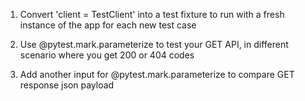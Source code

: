 1. Convert 'client = TestClient' into a test fixture to run with a fresh instance of the app for each new test case

2. Use @pytest.mark.parameterize to test your GET API, in different scenario where you get 200 or 404 codes

3. Add another input for @pytest.mark.parameterize to compare GET response json payload